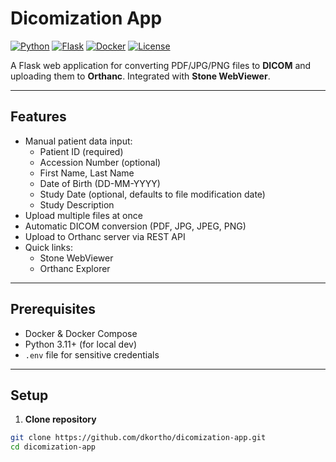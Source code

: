 # Dicomization App

[![Python](https://img.shields.io/badge/python-3.11+-blue.svg)](https://www.python.org/)
[![Flask](https://img.shields.io/badge/flask-2.3+-green.svg)](https://flask.palletsprojects.com/)
[![Docker](https://img.shields.io/badge/docker-yes-blue.svg)](https://www.docker.com/)
[![License](https://img.shields.io/badge/license-MIT-lightgrey.svg)](LICENSE)

A Flask web application for converting PDF/JPG/PNG files to **DICOM** and uploading them to **Orthanc**. Integrated with **Stone WebViewer**.

---

## Features

- Manual patient data input:
  - Patient ID (required)
  - Accession Number (optional)
  - First Name, Last Name
  - Date of Birth (DD-MM-YYYY)
  - Study Date (optional, defaults to file modification date)
  - Study Description
- Upload multiple files at once
- Automatic DICOM conversion (PDF, JPG, JPEG, PNG)
- Upload to Orthanc server via REST API
- Quick links:
  - Stone WebViewer
  - Orthanc Explorer

---

## Prerequisites

- Docker & Docker Compose
- Python 3.11+ (for local dev)
- `.env` file for sensitive credentials

---

## Setup

1. **Clone repository**
```bash
git clone https://github.com/dkortho/dicomization-app.git
cd dicomization-app
